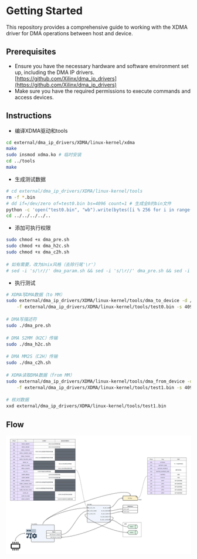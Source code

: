 # Getting Started

This repository provides a comprehensive guide to working with the XDMA driver for DMA operations between host and device.

## Prerequisites

  * Ensure you have the necessary hardware and software environment set up, including the DMA IP drivers. [https://github.com/Xilinx/dma_ip_drivers](https://github.com/Xilinx/dma_ip_drivers)
  * Make sure you have the required permissions to execute commands and access devices.

## Instructions

- 编译XDMA驱动和tools
``` bash
cd external/dma_ip_drivers/XDMA/linux-kernel/xdma
make
sudo insmod xdma.ko # 临时安装
cd ../tools
make
```

- 生成测试数据
``` bash
# cd external/dma_ip_drivers/XDMA/linux-kernel/tools
rm -f *.bin
# dd if=/dev/zero of=test0.bin bs=4096 count=1 # 生成全0的bin文件
python -c 'open("test0.bin", "wb").write(bytes([i % 256 for i in range(4096)]))' # 递增数
cd ../../../../..
```

- 添加可执行权限
``` bash
sudo chmod +x dma_pre.sh
sudo chmod +x dma_h2c.sh
sudo chmod +x dma_c2h.sh

# 如有需要，改为Unix风格（去除行尾'\r'）
# sed -i 's/\r//' dma_param.sh && sed -i 's/\r//' dma_pre.sh && sed -i 's/\r//' dma_h2c.sh && sed -i 's/\r//' dma_c2h.sh
```

- 执行测试
``` bash
# XDMA写DMA数据（to MM）
sudo external/dma_ip_drivers/XDMA/linux-kernel/tools/dma_to_device -d /dev/xdma0_h2c_0 \
    -f external/dma_ip_drivers/XDMA/linux-kernel/tools/test0.bin -s 4096 -a 0 -c 1

# DMA写描述符
sudo ./dma_pre.sh

# DMA S2MM（H2C）传输
sudo ./dma_h2c.sh

# DMA MM2S（C2H）传输
sudo ./dma_c2h.sh

# XDMA读取DMA数据（from MM）
sudo external/dma_ip_drivers/XDMA/linux-kernel/tools/dma_from_device -d /dev/xdma0_c2h_0 \
    -f external/dma_ip_drivers/XDMA/linux-kernel/tools/test1.bin -s 4096 -a 0 -c 1

# 核对数据
xxd external/dma_ip_drivers/XDMA/linux-kernel/tools/test1.bin
```

## Flow
<a href="fig/flow.png"><img width=900 src="fig/flow.png"/></a>
